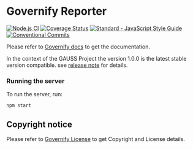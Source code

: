# Governify Reporter
[![Node.js CI](https://github.com/governify/reporter/workflows/Node.js%20CI/badge.svg?branch=master)](https://github.com/governify/reporter/actions)
[![Coverage Status](https://coveralls.io/repos/github/governify/reporter/badge.svg)](https://coveralls.io/github/governify/reporter)
<a href="https://standardjs.com"><img src="https://img.shields.io/badge/code_style-semistandard-brightgreen.svg" alt="Standard - JavaScript Style Guide"></a>
[![Conventional Commits](https://img.shields.io/badge/Conventional%20Commits-1.0.0-yellow.svg)](https://conventionalcommits.org)

Please refer to  [Governify docs](https://docs.governify.io) to get the documentation.

In the context of the GAUSS Project  the version 1.0.0 is the latest stable version compatible.
see [release note](http://github.com/isa-group/governify-project-gauss-reporter/releases/tag/1.0.0) for details.

### Running the server
To run the server, run:

```
npm start
```

## Copyright notice

Please refer to  [Governify License](https://docs.governify.io/about/license/) to get Copyright and License details.
